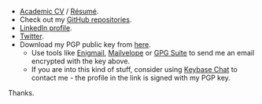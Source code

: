 * [Academic CV](https://link.iamblogger.net/vt-5z) / [Résumé](https://link.iamblogger.net/8aqq5).
* Check out my [GitHub repositories](https://link.iamblogger.net/githubrepos).
* [LinkedIn profile](https://link.iamblogger.net/linkedin).
* [Twitter](https://link.iamblogger.net/twitter).
* Download my PGP public key from [here](https://link.iamblogger.net/pgppublic).
  * Use tools like [Enigmail](https://link.iamblogger.net/7), [Mailvelope](https://link.iamblogger.net/9) or [GPG Suite](https://link.iamblogger.net/8) to send me an email encrypted with the key above.
  * If you are into this kind of stuff, consider using [Keybase Chat](https://link.iamblogger.net/keybase) to contact me - the profile in the link is signed with my PGP key.

Thanks.
